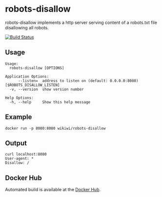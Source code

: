 # robots-disallow
robots-disallow implements a http server serving content of a robots.txt file disallowing all robots.

[![Build Status](https://travis-ci.org/wikiwi/robots-disallow.svg?branch=travis)](https://travis-ci.org/wikiwi/robots-disallow)

## Usage
    Usage:
      robots-disallow [OPTIONS]

    Application Options:
          --listen=  address to listen on (default: 0.0.0.0:8080) [$ROBOTS_DISALLOW_LISTEN]
      -v, --version  show version number

    Help Options:
      -h, --help     Show this help message

## Example
    docker run -p 8080:8080 wikiwi/robots-disallow

## Output
    curl localhost:8080
    User-agent: *
    Disallow: /

## Docker Hub
Automated build is available at the [Docker Hub](https://hub.docker.com/r/wikiwi/robots-disallow).

